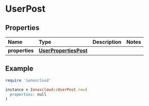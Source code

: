 # UserPost

## Properties

| Name | Type | Description | Notes |
| :--- | :--- | :--- | :--- |
| **properties** | [**UserPropertiesPost**](userpropertiespost.md) |  |  |

## Example

```ruby
require 'ionoscloud'

instance = Ionoscloud::UserPost.new(
  properties: null
)
```

